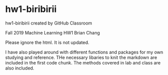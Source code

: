 # hw1-biribirii
hw1-biribirii created by GitHub Classroom

Fall 2019 Machine Learning HW1 Brian Chang

Please ignore the html. It is not updated.

I have also played around with different functions and packages for my own studying and reference. THe necessary libaries to knit the markdown are included in the first code chunk. The methods covered in lab and class are also included.
